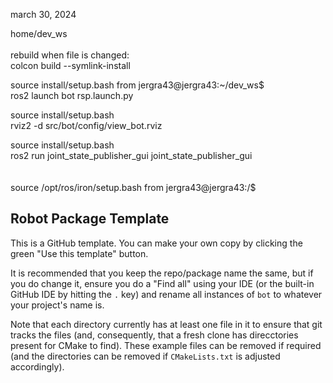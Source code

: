 march 30, 2024

home/dev_ws  
<br>
rebuild when file is changed:  
colcon build --symlink-install  

source install/setup.bash from jergra43@jergra43:~/dev_ws$  
ros2 launch bot rsp.launch.py  

source install/setup.bash  
rviz2 -d src/bot/config/view_bot.rviz  

source install/setup.bash  
ros2 run joint_state_publisher_gui joint_state_publisher_gui  
<br>
<br>
source /opt/ros/iron/setup.bash from jergra43@jergra43:/$  

## Robot Package Template

This is a GitHub template. You can make your own copy by clicking the green "Use this template" button.

It is recommended that you keep the repo/package name the same, but if you do change it, ensure you do a "Find all" using your IDE (or the built-in GitHub IDE by hitting the `.` key) and rename all instances of `bot` to whatever your project's name is.

Note that each directory currently has at least one file in it to ensure that git tracks the files (and, consequently, that a fresh clone has direcctories present for CMake to find). These example files can be removed if required (and the directories can be removed if `CMakeLists.txt` is adjusted accordingly).